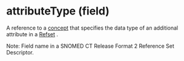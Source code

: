 # attributeType (field)

A reference to a [concept](https://confluence.ihtsdotools.org/display/DOCGLOSS/concept "Glossary link: concept") that specifies the data type of an additional attribute in a [Refset](https://confluence.ihtsdotools.org/display/DOCGLOSS/Refset "Glossary link: Refset") . 

Note: Field name in a SNOMED CT Release Format 2 Reference Set Descriptor.

